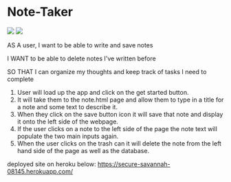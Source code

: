 # Note-Taker
![](./screen-shot/note-taker-express.png)
![](./screen-shot/note-taker-express2.png)

AS A user, I want to be able to write and save notes

I WANT to be able to delete notes I've written before

SO THAT I can organize my thoughts and keep track of tasks I need to complete

1. User will load up the app and click on the get started button.  
2. It will take them to the note.html page and allow them to type in a title for a note and some text to describe it. 
3. When they click on the save button icon it will save that note and display it onto the left side of the webpage. 
4. If the user clicks on a note to the left side of the page the note text will populate the two main inputs again. 
5. When the user clicks on the trash can it will delete the note from the left hand side of the page as well as the database. 

deployed site on heroku below:
https://secure-savannah-08145.herokuapp.com/